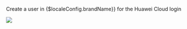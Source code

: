 <IntegrationDetailCard :title="`Setup ${$localeConfig.brandName} User Configuration`">

Create a user in {$localeConfig.brandName}} for the Huawei Cloud login

<img src="~@imagesZhCn/integration/huawei-cloud/1-9.png" class="md-img-padding" />

</IntegrationDetailCard>
